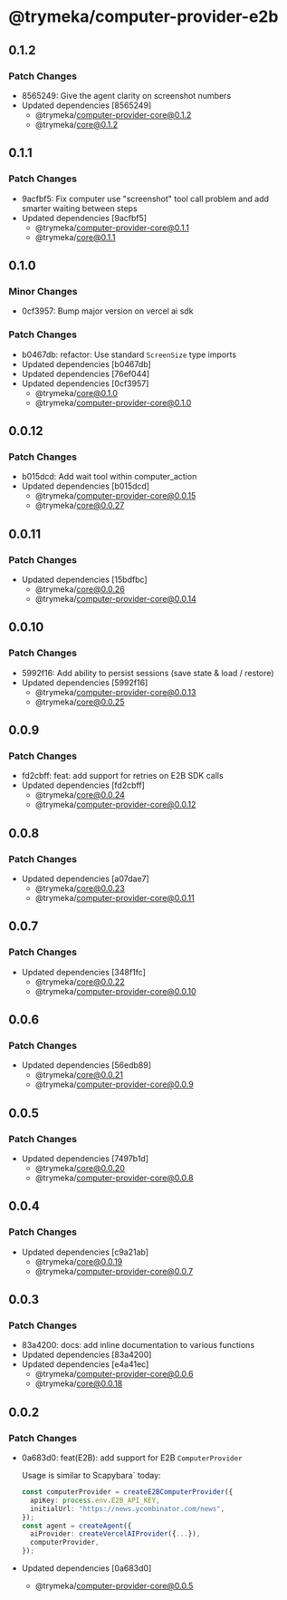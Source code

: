 # @trymeka/computer-provider-e2b

## 0.1.2

### Patch Changes

- 8565249: Give the agent clarity on screenshot numbers
- Updated dependencies [8565249]
  - @trymeka/computer-provider-core@0.1.2
  - @trymeka/core@0.1.2

## 0.1.1

### Patch Changes

- 9acfbf5: Fix computer use "screenshot" tool call problem and add smarter waiting between steps
- Updated dependencies [9acfbf5]
  - @trymeka/computer-provider-core@0.1.1
  - @trymeka/core@0.1.1

## 0.1.0

### Minor Changes

- 0cf3957: Bump major version on vercel ai sdk

### Patch Changes

- b0467db: refactor: Use standard `ScreenSize` type imports
- Updated dependencies [b0467db]
- Updated dependencies [76ef044]
- Updated dependencies [0cf3957]
  - @trymeka/core@0.1.0
  - @trymeka/computer-provider-core@0.1.0

## 0.0.12

### Patch Changes

- b015dcd: Add wait tool within computer_action
- Updated dependencies [b015dcd]
  - @trymeka/computer-provider-core@0.0.15
  - @trymeka/core@0.0.27

## 0.0.11

### Patch Changes

- Updated dependencies [15bdfbc]
  - @trymeka/core@0.0.26
  - @trymeka/computer-provider-core@0.0.14

## 0.0.10

### Patch Changes

- 5992f16: Add ability to persist sessions (save state & load / restore)
- Updated dependencies [5992f16]
  - @trymeka/computer-provider-core@0.0.13
  - @trymeka/core@0.0.25

## 0.0.9

### Patch Changes

- fd2cbff: feat: add support for retries on E2B SDK calls
- Updated dependencies [fd2cbff]
  - @trymeka/core@0.0.24
  - @trymeka/computer-provider-core@0.0.12

## 0.0.8

### Patch Changes

- Updated dependencies [a07dae7]
  - @trymeka/core@0.0.23
  - @trymeka/computer-provider-core@0.0.11

## 0.0.7

### Patch Changes

- Updated dependencies [348f1fc]
  - @trymeka/core@0.0.22
  - @trymeka/computer-provider-core@0.0.10

## 0.0.6

### Patch Changes

- Updated dependencies [56edb89]
  - @trymeka/core@0.0.21
  - @trymeka/computer-provider-core@0.0.9

## 0.0.5

### Patch Changes

- Updated dependencies [7497b1d]
  - @trymeka/core@0.0.20
  - @trymeka/computer-provider-core@0.0.8

## 0.0.4

### Patch Changes

- Updated dependencies [c9a21ab]
  - @trymeka/core@0.0.19
  - @trymeka/computer-provider-core@0.0.7

## 0.0.3

### Patch Changes

- 83a4200: docs: add inline documentation to various functions
- Updated dependencies [83a4200]
- Updated dependencies [e4a41ec]
  - @trymeka/computer-provider-core@0.0.6
  - @trymeka/core@0.0.18

## 0.0.2

### Patch Changes

- 0a683d0: feat(E2B): add support for E2B `ComputerProvider`

  Usage is similar to Scapybara` today:

  ```typescript
  const computerProvider = createE2BComputerProvider({
    apiKey: process.env.E2B_API_KEY,
    initialUrl: "https://news.ycombinator.com/news",
  });
  const agent = createAgent({
    aiProvider: createVercelAIProvider({...}),
    computerProvider,
  });
  ```

- Updated dependencies [0a683d0]
  - @trymeka/computer-provider-core@0.0.5
